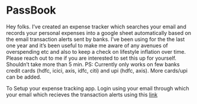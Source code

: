 # PassBook

Hey folks. I’ve created an expense tracker which searches your email and records your personal expenses into a google sheet automatically based on the email transaction alerts sent by banks. I’ve been using for the the last one year and it’s been useful to make me aware of any avenues of overspending etc and also to keep a check on lifestyle inflation over time.
Please reach out to me if you are interested to set this up for yourself. Shouldn’t take more than 5 min.
PS: Currently only works on few banks credit cards (hdfc, icici, axis, idfc, citi) and upi (hdfc, axis). More cards/upi can be added.

To Setup your expense tracking app. Login using your email through which your email which recieves the transaction alerts using this [link](https://script.google.com/macros/s/AKfycbxWlNdtIp8Y0hu663JsKA8DvsjXvoJGVDhA16UEhbVKD5nz-PZPbssiXKxZEjfinZnw/exec)
